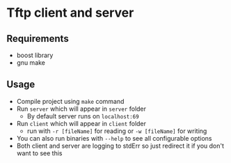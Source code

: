 # Tftp client and server

## Requirements
  * boost library
  * gnu make

## Usage
  * Compile project using `make` command
  * Run `server` which will appear in `server` folder
    * By default server runs on `localhost:69`
  * Run `client` which will appear in `client` folder
    * run with `-r [fileName]` for reading or `-w [fileName]` for writing
  * You can also run binaries with `--help` to see all configurable options
  * Both client and server are logging to stdErr so just redirect it if you don't want to see this
